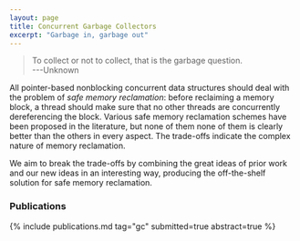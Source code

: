 ```yaml
---
layout: page
title: Concurrent Garbage Collectors
excerpt: "Garbage in, garbage out"
---
```



> To collect or not to collect, that is the garbage question.
> <br />
> ---Unknown

All pointer-based nonblocking concurrent data structures should deal with the problem of <em>safe
memory reclamation</em>: before reclaiming a memory block, a thread should make sure that no other
threads are concurrently dereferencing the block.  Various safe memory reclamation schemes have been
proposed in the literature, but none of them none of them is clearly better than the others in every
aspect.  The trade-offs indicate the complex nature of memory reclamation.

We aim to break the trade-offs by combining the great ideas of prior work and our new ideas in an
interesting way, producing the off-the-shelf solution for safe memory reclamation.


### Publications

{% include publications.md tag="gc" submitted=true abstract=true %}
